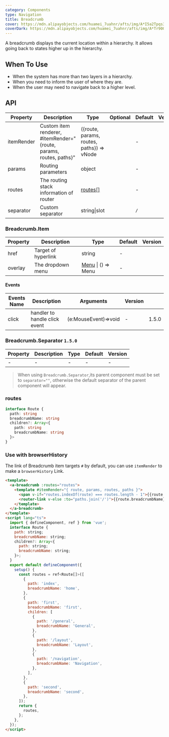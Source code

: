 ```yaml
---
category: Components
type: Navigation
title: Breadcrumb
cover: https://mdn.alipayobjects.com/huamei_7uahnr/afts/img/A*I5a2Tpqs3y0AAAAAAAAAAAAADrJ8AQ/original
coverDark: https://mdn.alipayobjects.com/huamei_7uahnr/afts/img/A*Tr90QKrE_LcAAAAAAAAAAAAADrJ8AQ/original
---
```


A breadcrumb displays the current location within a hierarchy. It allows going back to states higher up in the hierarchy.

## When To Use

- When the system has more than two layers in a hierarchy.
- When you need to inform the user of where they are.
- When the user may need to navigate back to a higher level.

## API

| Property | Description | Type | Optional | Default | Version |
| --- | --- | --- | --- | --- | --- |
| itemRender | Custom item renderer, #itemRender="{route, params, routes, paths}" | ({route, params, routes, paths}) => vNode |  | - |  |
| params | Routing parameters | object |  | - |  |
| routes | The routing stack information of router | [routes\[\]](#routes) |  | - |  |
| separator | Custom separator | string\|slot |  | `/` |  |

### Breadcrumb.Item

| Property | Description         | Type                                   | Default | Version |
| -------- | ------------------- | -------------------------------------- | ------- | ------- |
| href     | Target of hyperlink | string                                 | -       |         |
| overlay  | The dropdown menu   | [Menu](/components/menu) \| () => Menu | -       |         |

#### Events

| Events Name | Description                   | Arguments            | Version |       |
| ----------- | ----------------------------- | -------------------- | ------- | ----- |
| click       | handler to handle click event | (e:MouseEvent)=>void | -       | 1.5.0 |

### Breadcrumb.Separator `1.5.0`

| Property | Description | Type | Default | Version |
| -------- | ----------- | ---- | ------- | ------- |
| -        | -           | -    | -       | -       |

> When using `Breadcrumb.Separator`,its parent component must be set to `separator=""`, otherwise the default separator of the parent component will appear.

### routes

```ts
interface Route {
  path: string
  breadcrumbName: string
  children?: Array<{
    path: string
    breadcrumbName: string
  }>
}
```

### Use with browserHistory

The link of Breadcrumb item targets `#` by default, you can use `itemRender` to make a `browserHistory` Link.

```html
<template>
  <a-breadcrumb :routes="routes">
    <template #itemRender="{ route, params, routes, paths }">
      <span v-if="routes.indexOf(route) === routes.length - 1">{{route.breadcrumbName}}</span>
      <router-link v-else :to="paths.join('/')">{{route.breadcrumbName}}</router-link>
    </template>
  </a-breadcrumb>
</template>
<script lang="ts">
  import { defineComponent, ref } from 'vue';
  interface Route {
    path: string;
    breadcrumbName: string;
    children?: Array<{
      path: string;
      breadcrumbName: string;
    }>;
  }
  export default defineComponent({
    setup() {
      const routes = ref<Route[]>([
        {
          path: 'index',
          breadcrumbName: 'home',
        },
        {
          path: 'first',
          breadcrumbName: 'first',
          children: [
            {
              path: '/general',
              breadcrumbName: 'General',
            },
            {
              path: '/layout',
              breadcrumbName: 'Layout',
            },
            {
              path: '/navigation',
              breadcrumbName: 'Navigation',
            },
          ],
        },
        {
          path: 'second',
          breadcrumbName: 'second',
        },
      ]);
      return {
        routes,
      };
    },
  });
</script>
```
